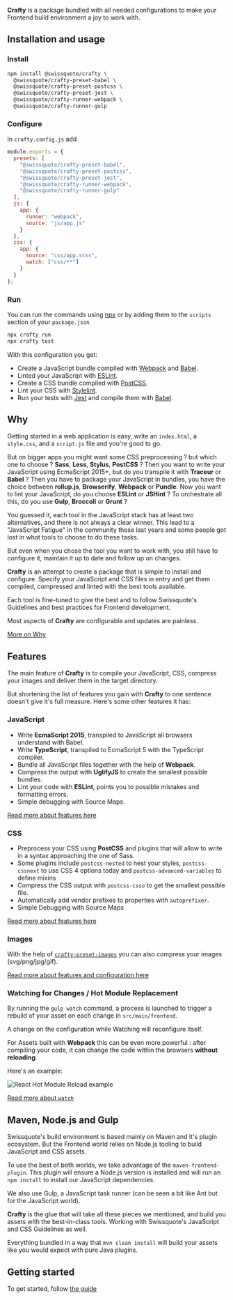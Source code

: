 **Crafty** is a package bundled with all needed configurations to make your
Frontend build environment a joy to work with.

## Installation and usage

### Install

```bash
npm install @swissquote/crafty \
  @swissquote/crafty-preset-babel \
  @swissquote/crafty-preset-postcss \
  @swissquote/crafty-preset-jest \
  @swissquote/crafty-runner-webpack \
  @swissquote/crafty-runner-gulp
```

### Configure

In `crafty.config.js` add

```javascript
module.exports = {
  presets: [
    "@swissquote/crafty-preset-babel",
    "@swissquote/crafty-preset-postcss",
    "@swissquote/crafty-preset-jest",
    "@swissquote/crafty-runner-webpack",
    "@swissquote/crafty-runner-gulp"
  ],
  js: {
    app: {
      runner: "webpack",
      source: "js/app.js"
    }
  },
  css: {
    app: {
      source: "css/app.scss",
      watch: ["css/**"]
    }
  }
};
```

### Run

You can run the commands using
[npx](https://medium.com/@maybekatz/introducing-npx-an-npm-package-runner-55f7d4bd282b)
or by adding them to the `scripts` section of your `package.json`

```bash
npx crafty run
npx crafty test
```

With this configuration you get:

- Create a JavaScript bundle compiled with [Webpack](https://webpack.js.org/)
  and [Babel](https://babeljs.io/).
- Linted your JavaScript with [ESLint](https://eslint.org/).
- Create a CSS bundle compiled with [PostCSS](http://postcss.org/).
- Lint your CSS with [Stylelint](https://stylelint.io/).
- Run your tests with [Jest](https://facebook.github.io/jest/) and compile them
  with [Babel](https://babeljs.io/).

## Why

Getting started in a web application is easy, write an `index.html`, a
`style.css`, and a `script.js` file and you're good to go.

But on bigger apps you might want some CSS preprocessing ? but which one to
choose ? **Sass**, **Less**, **Stylus**, **PostCSS** ? Then you want to write
your JavaScript using EcmaScript 2015+, but do you transpile it with **Traceur** or
**Babel** ? Then you have to package your JavaScript in bundles, you have the
choice between **rollup.js**, **Browserify**, **Webpack** or **Pundle**. Now you
want to lint your JavaScript, do you choose **ESLint** or **JSHint** ? To
orchestrate all this, do you use **Gulp**, **Broccoli** or **Grunt** ?

You guessed it, each tool in the JavaScript stack has at least two alternatives,
and there is not always a clear winner. This lead to a "JavaScript Fatigue" in
the community these last years and some people got lost in what tools to choose
to do these tasks.

But even when you chose the tool you want to work with, you still have to
configure it, maintain it up to date and follow up on changes.

**Crafty** is an attempt to create a package that is simple to install and
configure. Specify your JavaScript and CSS files in entry and get them compiled,
compressed and linted with the best tools available.

Each tool is fine-tuned to give the best and to follow Swissquote's Guidelines
and best practices for Frontend development.

Most aspects of **Crafty** are configurable and updates are painless.

[More on Why](./Why.md)

## Features

The main feature of **Crafty** is to compile your JavaScript, CSS, compress your
images and deliver them in the target directory.

But shortening the list of features you gain with **Crafty** to one sentence
doesn't give it's full measure. Here's some other features it has:

### JavaScript

- Write **EcmaScript 2015**, transpiled to JavaScript all browsers understand
  with Babel.
- Write **TypeScript**, transpiled to EcmaScript 5 with the TypeScript compiler.
- Bundle all JavaScript files together with the help of **Webpack**.
- Compress the output with **UglifyJS** to create the smallest possible bundles.
- Lint your code with **ESLint**, points you to possible mistakes and formatting
  errors.
- Simple debugging with Source Maps.

[Read more about features here](03_Use_Cases/Compiling_JavaScript.md)

### CSS

- Preprocess your CSS using **PostCSS** and plugins that will allow to
  write in a syntax approaching the one of Sass.
- Some plugins include `postcss-nested` to nest your styles, `postcss-cssnext`
  to use CSS 4 options today and `postcss-advanced-variables` to define mixins
- Compress the CSS output with `postcss-csso` to get the smallest possible file.
- Automatically add vendor prefixes to properties with `autoprefixer`.
- Simple Debugging with Source Maps

[Read more about features here](03_Use_Cases/Compiling_CSS.md)

### Images

With the help of
[`crafty-preset-images`](05_Packages/05_crafty-preset-images.md) you can also
compress your images (svg/png/jpg/gif).

[Read more about features and configuration here](03_Use_Cases/Compressing_Images.md)

### Watching for Changes / Hot Module Replacement

By running the `gulp watch` command, a process is launched to trigger a rebuild
of your asset on each change in `src/main/frontend`.

A change on the configuration while Watching will reconfigure itself.

For Assets built with **Webpack** this can be even more powerful : after
compiling your code, it can change the code within the browsers **without
reloading**.

Here's an example:

![React Hot Module Reload example](react-hot-loader.gif)

[Read more about `watch`](04_User_Guides/Developing_Faster_with_Crafty_watch.md)

## Maven, Node.js and Gulp

Swissquote's build environment is based mainly on Maven and it's plugin
ecosystem. But the Frontend world relies on Node.js tooling to build
JavaScript and CSS assets.

To use the best of both worlds, we take advantage of the
`maven-frontend-plugin`. This plugin will ensure a Node.js version is installed and
will run an `npm install` to install our JavaScript dependencies.

We also use Gulp, a JavaScript task runner (can be seen a bit like Ant but for
the JavaScript world).

**Crafty** is the glue that will take all these pieces we mentioned, and build
you assets with the best-in-class tools. Working with Swissquote's JavaScript and CSS Guidelines as well.

Everything bundled in a way that `mvn clean install` will build your assets like
you would expect with pure Java plugins.

## Getting started

To get started, follow [the guide](01_Getting_Started.md)

